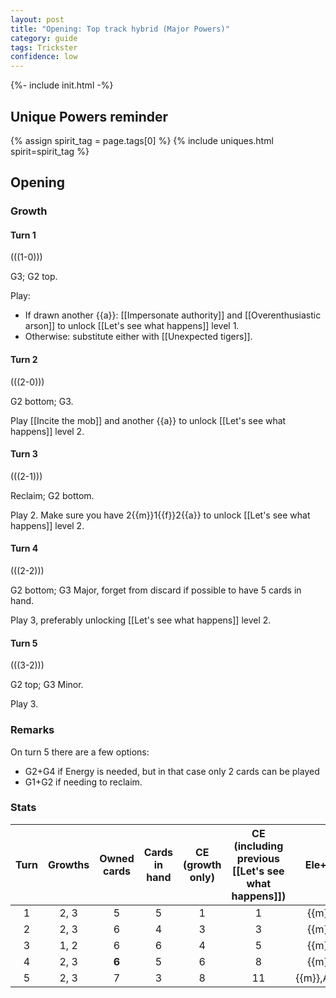 ```yaml
---  
layout: post  
title: "Opening: Top track hybrid (Major Powers)"  
category: guide  
tags: Trickster 
confidence: low
---
```


{%- include init.html -%}

## Unique Powers reminder

{% assign spirit_tag = page.tags[0] %}
{% include uniques.html spirit=spirit_tag %}

## Opening

### Growth

#### Turn 1

(((1-0)))

G3; G2 top. 

Play:

- If drawn another {{a}}: [[Impersonate authority]] and [[Overenthusiastic arson]] to unlock [[Let's see what happens]] level 1.
- Otherwise: substitute either with [[Unexpected tigers]].


#### Turn 2

(((2-0)))

G2 bottom; G3.

Play [[Incite the mob]] and another {{a}} to unlock [[Let's see what happens]] level 2.

#### Turn 3

(((2-1)))

Reclaim; G2 bottom.

Play 2. Make sure you have 2{{m}}1{{f}}2{{a}} to unlock [[Let's see what happens]] level 2.

#### Turn 4

(((2-2)))

G2 bottom; G3 Major, forget from discard if possible to have 5 cards in hand.

Play 3, preferably unlocking [[Let's see what happens]] level 2.
    
    
#### Turn 5

(((3-2)))

G2 top; G3 Minor.

Play 3.


### Remarks

On turn 5 there are a few options:

- G2+G4 if Energy is needed, but in that case only 2 cards can be played
- G1+G2 if needing to reclaim.


### Stats

Turn | Growths | Owned cards | Cards in hand | CE (growth only) | CE (including previous [[Let's see what happens]]) | Ele+CP 
:--: | :--: | :--: | :--: | :--: | :--: | :--:
1 | 2, 3   |   5   |  5  |  1 |  1 | {{m}}2
2 | 2, 3   |   6   |  4  |  3 |  3 | {{m}}2
3 | 1, 2   |   6   |  6  |  4 |  5 | {{m}}2
4 | 2, 3   | **6** |  5  |  6 |  8 | {{m}}3
5 | 2, 3   |   7   |  3  |  8 | 11 | {{m}},Any,3



